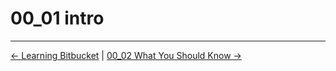 # 00_01 intro
<!-- FooterStart -->
---
[← Learning Bitbucket](../../README.md) | [00_02 What You Should Know →](../00_02_what_you_should_know/README.md)
<!-- FooterEnd -->
